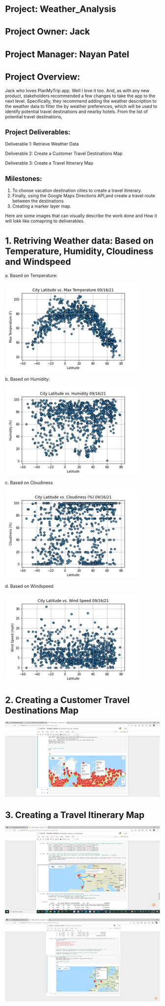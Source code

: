 # Project: Weather_Analysis

# Project Owner: Jack

# Project Manager: Nayan Patel

# Project Overview: 

Jack who loves PlanMyTrip app. Well I love it too. And, as with any new product, stakeholders recommended a few changes to take the app to the next level. Specifically, they recommend adding the weather description to the weather data to filter the by weather preferences, which will be used to identify potential travel destinations and nearby hotels. From the list of potential travel destinations,

## Project Deliverables:

Deliverable 1: Retrieve Weather Data

Deliverable 2: Create a Customer Travel Destinations Map

Deliverable 3: Create a Travel Itinerary Map


## Milestones:
1. To choose vacation destination cities to create a travel itinerary. 
2. Finally, using the Google Maps Directions API,and create a travel route between the destinations
3. Creating a marker layer map.

Here are some images that can visually describe the work done and How it will lokk like comapring to deliverables.

# 1. Retriving Weather data: Based on Temperature, Humidity, Cloudiness and Windspeed

a. Based on Temperature: 

![Temperature](Weather_Database/Fig1.png)
 
b. Based on Humidity: 

![Temperature](Weather_Database/Fig2.png)

c. Based on Cloudiness

![Temperature](Weather_Database/Fig3.png)

d. Based on Windspeed

![Temperature](Weather_Database/Fig4.png)


# 2. Creating a Customer Travel Destinations Map


![Vacation_Search](Vacation_Search/WeatherPy_vacation_map.png)

# 3. Creating a Travel Itinerary Map

![Travel_Itinerary](Vacation_Itinerary/WeatherPy_travel_map.png)

![Travel_Itinerary_Marker](Vacation_Itinerary/WeatherPy_travel_map_markers.png)






